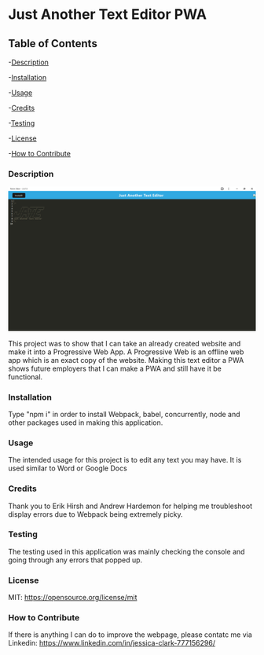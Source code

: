  # Just Another Text Editor PWA

## Table of Contents

-[Description](#description)

-[Installation](#installation)

-[Usage](#usage)

-[Credits](#credits)

-[Testing](#testing)

-[License](#license)

-[How to Contribute](#how-to-contribute)

### Description

![Alt text](preview.png)

This project was to show that I can take an already created website and make it into a Progressive Web App. A Progressive Web is an offline web app which is an exact copy of the website. Making this text editor a PWA shows future employers that I can make a PWA and still have it be functional.

### Installation

Type "npm i" in order to install Webpack, babel, concurrently, node and other packages used in making this application.

### Usage

The intended usage for this project is to edit any text you may have. It is used similar to Word or Google Docs

### Credits

Thank you to Erik Hirsh and Andrew Hardemon for helping me troubleshoot display errors due to Webpack being extremely picky.

### Testing

The testing used in this application was mainly checking the console and going through any errors that popped up.

### License

MIT: https://opensource.org/license/mit

### How to Contribute

If there is anything I can do to improve the webpage, please contatc me via Linkedin: https://www.linkedin.com/in/jessica-clark-777156296/
